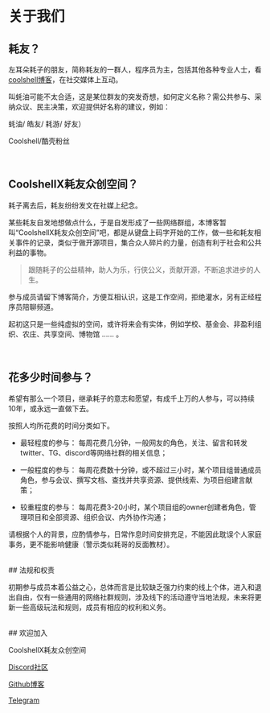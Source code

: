 # 关于我们

## 耗友？

左耳朵耗子的朋友，简称耗友的一群人，程序员为主，包括其他各种专业人士，看[coolshell博客](https://coolshell.cn/)，在社交媒体上互动。

叫蚝油可能不太合适，这是某位群友的突发奇想，如何定义名称？需公共参与、采纳众议、民主决策，欢迎提供好名称的建议，例如：

蚝油/ 皓友/ 耗游/ 好友）

Coolshell/酷壳粉丝

<br>

## CoolshellX耗友众创空间？

耗子离去后，耗友纷纷发文在社媒上纪念。

某些耗友自发地想做点什么，于是自发形成了一些网络群组，本博客暂叫“CoolshellX耗友众创空间”吧，都是从键盘上码字开始的工作，做一些和耗友相关事件的记录，类似于做开源项目，集合众人碎片的力量，创造有利于社会和公共利益的事物。

> 跟随耗子的公益精神，助人为乐，行侠公义，贡献开源，不断追求进步的人生。

参与成员请留下博客简介，方便互相认识，这是工作空间，拒绝灌水，另有正经程序员陪聊频道。

起初这只是一些纯虚拟的空间，或许将来会有实体，例如学校、基金会、非盈利组织、农庄、共享空间、博物馆 …… 。

<br>

## 花多少时间参与？

希望有那么一个项目，继承耗子的意志和愿望，有成千上万的人参与，可以持续10年，或永远一直做下去。

按照人均所花费的时间分类如下。

- 最轻程度的参与：
每周花费几分钟，一般网友的角色，关注、留言和转发 twitter、TG、discord等网络社群的相关信息；

- 一般程度的参与：
每周花费数十分钟，或不超过三小时，某个项目组普通成员角色，参与会议、撰写文档、查找并共享资源、提供线索、为项目组建言献策；

- 较重程度的参与：
每周花费3-20小时，某个项目组的owner创建者角色，管理项目和全部资源、组织会议、内外协作沟通；

请根据个人的背景，应酌情参与，日常作息时间安排充足，不能因此耽误个人家庭事务，更不能影响健康（警示类似耗哥的反面教材）。


<br>
## 法规和权责

初期参与成员本着公益之心，总体而言是比较缺乏强力约束的线上个体，进入和退出自由，仅有一些通用的网络社群规则，涉及线下的活动遵守当地法规，未来将更新一些高级玩法和规则，成员有相应的权利和义务。

<br>
## 欢迎加入

CoolshellX耗友众创空间

[Discord社区](https://discord.gg/hmJPNEN9G)

[Github博客](https://coolshellx.github.io)

[Telegram](https://t.me/+1eOAd0h5ZI9mMmU1)
